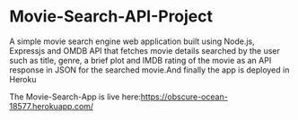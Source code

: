 # Movie-Search-API-Project
A simple movie search engine web application built using Node.js, Expressjs and OMDB API that fetches movie details searched by the user such as title, genre, a brief plot and IMDB rating of the movie as an API response in JSON for the searched movie.And finally the app is deployed in Heroku 


The Movie-Search-App is live here:https://obscure-ocean-18577.herokuapp.com/
